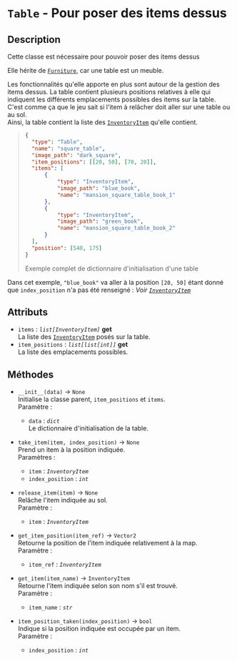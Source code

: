 # `Table` - Pour poser des items dessus

## Description

Cette classe est nécessaire pour pouvoir poser des items dessus

Elle hérite de [`Furniture`](furniture.md), car une table est un meuble.

Les fonctionnalités qu'elle apporte en plus sont autour de la gestion des items dessus.
La table contient plusieurs positions relatives à elle qui indiquent les différents emplacements possibles des items sur la table. \
C'est comme ça que le jeu sait si l'item à relâcher doit aller sur une table ou au sol. \
Ainsi, la table contient la liste des [`InventoryItem`](inventory_item.md) qu'elle contient.

> ```json
> {
> 	"type": "Table",
> 	"name": "square_table",
> 	"image_path": "dark_square",
> 	"item_positions": [[20, 50], [70, 20]],
> 	"items": [
> 		{
> 			"type": "InventoryItem",
> 			"image_path": "blue_book",
> 			"name": "mansion_square_table_book_1"
> 		},
> 		{
> 			"type": "InventoryItem",
> 			"image_path": "green_book",
> 			"name": "mansion_square_table_book_2"
> 		}
> 	],
> 	"position": [540, 175]
> }
> ```
> Exemple complet de dictionnaire d'initialisation d'une table

Dans cet exemple, `"blue_book"` va aller à la position `[20, 50]` étant donné que `index_position` n'a pas été renseigné : *Voir [`InventoryItem`](inventory_item.md)*

## Attributs
- `items` : *`list[InventoryItem]`* **get** \
  La liste des [`InventoryItem`](inventory_item.md) posés sur la table.
- `item_positions` : *`list[list[int]]`* **get** \
  La liste des emplacements possibles.

## Méthodes
- `__init__(data)` &rarr; `None` \
  Initialise la classe parent, `item_positions` et `items`. \
  Paramètre :
  * `data` : *`dict`* \
  Le dictionnaire d'initialisation de la table.

- `take_item(item, index_position)` &rarr; `None` \
  Prend un item à la position indiquée. \
  Paramètres :
  * `item` : *`InventoryItem`*
  * `index_position` : *`int`*

- `release_item(item)` &rarr; `None` \
  Relâche l'item indiquée au sol. \
  Paramètre :
  * `item` : *`InventoryItem`*

- `get_item_position(item_ref)` &rarr; `Vector2` \
  Retourne la position de l'item indiquée relativement à la map. \
  Paramètre :
  * `item_ref` : *`InventoryItem`*

- `get_item(item_name)` &rarr; `InventoryItem` \
  Retourne l'item indiquée selon son nom s'il est trouvé. \
  Paramètre :
  * `item_name` : *`str`*

- `item_position_taken(index_position)` &rarr; `bool` \
  Indique si la position indiquée est occupée par un item. \
  Paramètre :
  * `index_position` : *`int`*
  